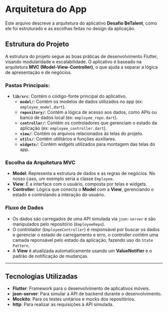 # Arquitetura do App

Este arquivo descreve a arquitetura do aplicativo **Desafio BeTalent**, como ele foi estruturado e as escolhas feitas no design da aplicação.

## Estrutura do Projeto

A estrutura do projeto segue as boas práticas de desenvolvimento Flutter, visando modularidade e escalabilidade. O aplicativo é baseado na arquitetura **MVC (Model-View-Controller)**, o que ajuda a separar a lógica de apresentação e de negócios.

### Pastas Principais:

- **`lib/src`**: Contém o código-fonte principal do aplicativo.
  - **`model/`**: Contém os modelos de dados utilizados no app (ex: `employee_model.dart`).
  - **`repository/`**: Contém a lógica de acesso aos dados, como APIs ou banco de dados local (ex: `employee_repo.dart`).
  - **`controller/`**: Contém os controladores que gerenciam o estado da aplicação (ex: `employee_controller.dart`).
  - **`view/`**: Contém os arquivos relacionados às telas do projeto.
  - **`utils/`**: Contém utilitários e funções auxiliares.
  - **`widgets/`**: Contém widgets utilizados para montagem das telas do app.

### Escolha da Arquitetura MVC

- **Model**: Representa a estrutura de dados e as regras de negócios. No nosso caso, um exemplo seria a classe `Employee`.
- **View**: É a interface com o usuário, composta por telas e widgets.
- **Controller**: Lógica que conecta o **Model** com a **View**, gerenciando o estado e controlando a interação do usuário.

### Fluxo de Dados

- Os dados são carregados de uma API simulada via `json-server` e são manipulados pelo repositório (`EmployeeRepo`).
- O controlador (`EmployeeController`) é responsável por buscar os dados e gerenciar o estado de carregamento e erro, o controller contém uma camada reponsável pelo estado da aplicação, fazendo uso do `State Pattern`.
- A **View** é atualizada automaticamente usando um **ValueNotifier** e o padrão de notificação de mudanças.

---

## Tecnologias Utilizadas

- **Flutter**: Framework para o desenvolvimento de aplicativos móveis.
- **json-server**: Para simular a API de backend durante o desenvolvimento.
- **Mockito**: Para os testes unitários e mocks dos repositórios.
- **http**: Para realizar as requisições à API simulada.
